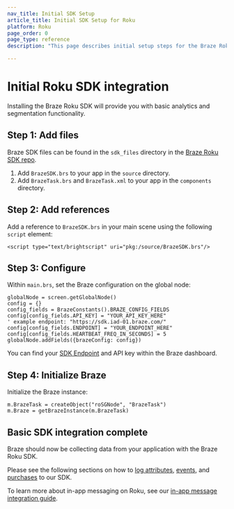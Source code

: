 ```yaml
---
nav_title: Initial SDK Setup
article_title: Initial SDK Setup for Roku
platform: Roku
page_order: 0
page_type: reference
description: "This page describes initial setup steps for the Braze Roku SDK."

---
```


# Initial Roku SDK integration

Installing the Braze Roku SDK will provide you with basic analytics and segmentation functionality.

## Step 1: Add files

Braze SDK files can be found in the `sdk_files` directory in the [Braze Roku SDK repo][1].

1. Add `BrazeSDK.brs` to your app in the `source` directory.
2. Add `BrazeTask.brs` and `BrazeTask.xml` to your app in the `components` directory.

## Step 2: Add references

Add a reference to `BrazeSDK.brs` in your main scene using the following `script` element:

```
<script type="text/brightscript" uri="pkg:/source/BrazeSDK.brs"/>
```

## Step 3: Configure

Within `main.brs`, set the Braze configuration on the global node:

```
globalNode = screen.getGlobalNode()
config = {}
config_fields = BrazeConstants().BRAZE_CONFIG_FIELDS
config[config_fields.API_KEY] = "YOUR_API_KEY_HERE"
' example endpoint: "https://sdk.iad-01.braze.com/"
config[config_fields.ENDPOINT] = "YOUR_ENDPOINT_HERE"
config[config_fields.HEARTBEAT_FREQ_IN_SECONDS] = 5
globalNode.addFields({brazeConfig: config})
```

You can find your [SDK Endpoint]({{site.baseurl}}/user_guide/administrative/access_braze/sdk_endpoints/) and API key within the Braze dashboard.

## Step 4: Initialize Braze

Initialize the Braze instance:

```
m.BrazeTask = createObject("roSGNode", "BrazeTask")
m.Braze = getBrazeInstance(m.BrazeTask)
```

## Basic SDK integration complete

Braze should now be collecting data from your application with the Braze Roku SDK. 

Please see the following sections on how to [log attributes][2], [events][3], and [purchases][4] to our SDK.

To learn more about in-app messaging on Roku, see our [in-app message integration guide][5].


[1]: https://github.com/braze-inc/braze-roku-sdk
[2]: {{site.baseurl}}/developer_guide/platform_integration_guides/roku/analytics/setting_custom_attributes/
[3]: {{site.baseurl}}/developer_guide/platform_integration_guides/roku/analytics/logging_custom_events/
[4]: {{site.baseurl}}/developer_guide/platform_integration_guides/roku/analytics/logging_purchases/
[5]: {{site.baseurl}}/developer_guide/platform_integration_guides/roku/in-app_messaging/overview/